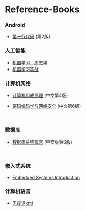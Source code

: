 # Reference-Books





### **Android**

+ [第一行代码](http://oxv1k8kvi.bkt.clouddn.com/%E7%AC%AC%E4%B8%80%E8%A1%8C%E4%BB%A3%E7%A0%81%20Android%20%EF%BC%88%E7%AC%AC2%E7%89%88%EF%BC%89.pdf) (第2版)





### 人工智能

+ [机器学习—周志华](http://oxv1k8kvi.bkt.clouddn.com/%E6%9C%BA%E5%99%A8%E5%AD%A6%E4%B9%A0%EF%BC%88%E5%91%A8%E5%BF%97%E5%8D%8E%EF%BC%89.pdf)
+ [机器学习实战](http://oxv1k8kvi.bkt.clouddn.com/%E6%9C%BA%E5%99%A8%E5%AD%A6%E4%B9%A0%E5%AE%9E%E6%88%98.pdf)





### 计算机网络

+ [计算机组成原理](http://oxv1k8kvi.bkt.clouddn.com/%E8%AE%A1%E7%AE%97%E6%9C%BA%E7%BB%84%E6%88%90%E5%8E%9F%E7%90%86%EF%BC%88%E4%B8%AD%E6%96%87%E7%AC%AC%E5%9B%9B%E7%89%88%EF%BC%89.pdf) (中文第4版)

+ [密码编码学与网络安全](http://oxv1k8kvi.bkt.clouddn.com/%E5%AF%86%E7%A0%81%E7%BC%96%E7%A0%81%E5%AD%A6%E4%B8%8E%E7%BD%91%E7%BB%9C%E5%AE%89%E5%85%A8%EF%BC%88%E4%B8%AD%E6%96%87%E7%AC%AC%E5%85%AD%E7%89%88%EF%BC%89.pdf) (中文第6版)

  ​



### 数据库

+ [数据库系统概念](http://oxv1k8kvi.bkt.clouddn.com/%E6%95%B0%E6%8D%AE%E5%BA%93%E7%B3%BB%E7%BB%9F%E6%A6%82%E5%BF%B5%28%E4%B8%AD%E6%96%87%E7%89%88%E7%AC%AC6%E7%89%88%29.pdf) (中文版第6版)

  ​


### 嵌入式系统

+ [Embedded Systems Introduction](http://oxv1k8kvi.bkt.clouddn.com/Embedded.Systems.Introduction-book.pdf)





### 计算机语言

+ [无废话xml](http://oxv1k8kvi.bkt.clouddn.com/wfhxml.pdf)


